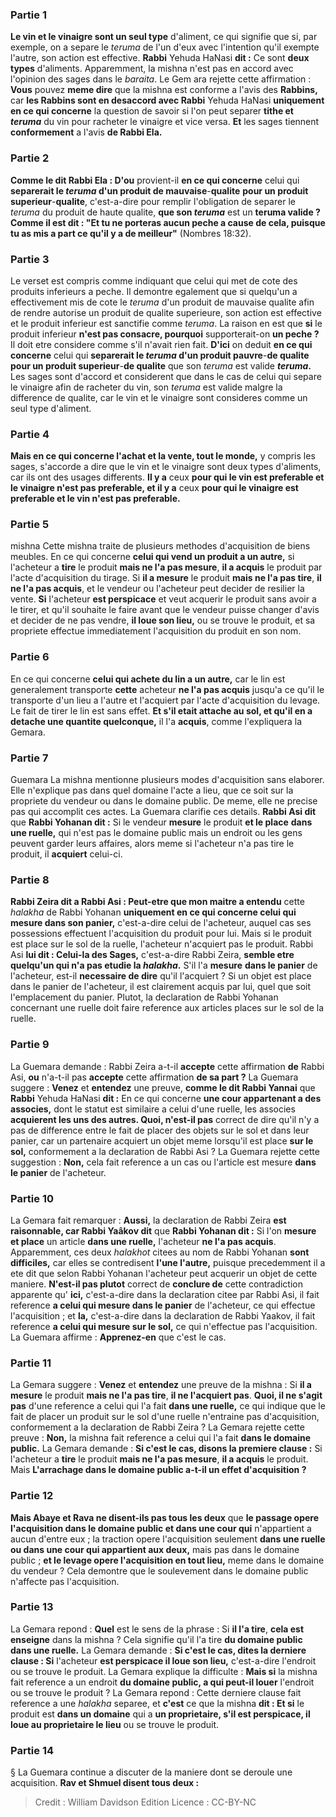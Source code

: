 
### Partie 1
<b>Le vin et le vinaigre sont un seul type</b> d'aliment, ce qui signifie que si, par exemple, on a separe le <i>teruma</i> de l'un d'eux avec l'intention qu'il exempte l'autre, son action est effective. <b>Rabbi</b> Yehuda HaNasi <b>dit :</b> Ce sont <b>deux types</b> d'aliments. Apparemment, la mishna n'est pas en accord avec l'opinion des sages dans le <i>baraita</i>. Le Gem ara rejette cette affirmation : <b>Vous</b> pouvez <b>meme dire</b> que la mishna est conforme a l'avis des <b>Rabbins,</b> car <b>les Rabbins sont en desaccord avec Rabbi</b> Yehuda HaNasi <b>uniquement en ce qui concerne</b> la question de savoir si l'on peut separer <b>tithe et <i>teruma</i></b> du vin pour racheter le vinaigre et vice versa. <b>Et</b> les sages tiennent <b>conformement</b> a l'avis <b>de Rabbi Ela.</b>

### Partie 2
<b>Comme le dit Rabbi Ela : D'ou</b> provient-il <b>en ce qui concerne</b> celui qui <b>separerait le <i>teruma</i> d'un produit de mauvaise</b>-<b>qualite</b> <b>pour un produit superieur</b>-<b>qualite</b>, c'est-a-dire pour remplir l'obligation de separer le <i>teruma</i> du produit de haute qualite, <b>que son <i>teruma</i></b> est un <b>teruma</i> valide ? Comme il est dit : "Et tu ne porteras aucun peche a cause de cela, puisque tu as mis a part ce qu'il y a de meilleur"</b> (Nombres 18:32).

### Partie 3
Le verset est compris comme indiquant que celui qui met de cote des produits inferieurs a peche. Il demontre egalement que si quelqu'un a effectivement mis de cote le <i>teruma</i> d'un produit de mauvaise qualite afin de rendre autorise un produit de qualite superieure, son action est effective et le produit inferieur est sanctifie comme <i>teruma</i>. La raison en est que <b>si</b> le produit inferieur <b>n'est pas consacre, pourquoi</b> supporterait-on <b>un peche ?</b> Il doit etre considere comme s'il n'avait rien fait. <b>D'ici</b> on deduit <b>en ce qui concerne</b> celui qui <b>separerait le <i>teruma</i> d'un produit pauvre</b>-<b>de qualite</b> <b>pour un produit superieur</b>-<b>de qualite</b> que son <i>teruma</i></b> est valide <b><i>teruma</i>. </b> Les sages sont d'accord et considerent que dans le cas de celui qui separe le vinaigre afin de racheter du vin, son <i>teruma</i> est valide malgre la difference de qualite, car le vin et le vinaigre sont consideres comme un seul type d'aliment.

### Partie 4
<b>Mais en ce qui concerne l'achat et la vente, tout le monde,</b> y compris les sages, s'accorde a dire que le vin et le vinaigre sont deux types d'aliments, car ils ont des usages differents. <b>Il y a</b> ceux <b>pour qui le vin est preferable et le vinaigre n'est pas preferable, et il y a</b> ceux <b>pour qui le vinaigre est preferable et le vin n'est pas preferable.</b>

### Partie 5
mishna Cette mishna traite de plusieurs methodes d'acquisition de biens meubles. En ce qui concerne <b>celui qui vend un produit a un autre,</b> si l'acheteur a <b>tire</b> le produit <b>mais ne l'a pas mesure</b>, <b>il a acquis</b> le produit par l'acte d'acquisition du tirage. Si <b>il a mesure</b> le produit <b>mais ne l'a pas tire</b>, <b>il ne l'a pas acquis</b>, et le vendeur ou l'acheteur peut decider de resilier la vente. <b>Si</b> l'acheteur <b>est perspicace</b> et veut acquerir le produit sans avoir a le tirer, et qu'il souhaite le faire avant que le vendeur puisse changer d'avis et decider de ne pas vendre, <b>il loue son lieu,</b> ou se trouve le produit, et sa propriete effectue immediatement l'acquisition du produit en son nom.

### Partie 6
En ce qui concerne <b>celui qui achete du lin a un autre,</b> car le lin est generalement transporte <b>cette</b> acheteur <b>ne l'a pas acquis</b> jusqu'a ce qu'il le transporte d'un lieu a l'autre</b> et l'acquiert par l'acte d'acquisition du levage. Le fait de tirer le lin est sans effet. <b>Et s'il etait attache au sol, et qu'il en a detache une quantite quelconque,</b> il l'a <b>acquis</b>, comme l'expliquera la Gemara.

### Partie 7
Guemara La mishna mentionne plusieurs modes d'acquisition sans elaborer. Elle n'explique pas dans quel domaine l'acte a lieu, que ce soit sur la propriete du vendeur ou dans le domaine public. De meme, elle ne precise pas qui accomplit ces actes. La Guemara clarifie ces details. <b>Rabbi Asi dit</b> que <b>Rabbi Yohanan dit :</b> Si le vendeur <b>mesure</b> le produit <b>et le place</b> <b>dans une ruelle,</b> qui n'est pas le domaine public mais un endroit ou les gens peuvent garder leurs affaires, alors meme si l'acheteur n'a pas tire le produit, il <b>acquiert</b> celui-ci.

### Partie 8
<b>Rabbi Zeira dit a Rabbi Asi : Peut-etre que mon maitre a entendu</b> cette <i>halakha</i> de Rabbi Yohanan <b>uniquement en ce qui concerne celui qui mesure dans son panier,</b> c'est-a-dire celui de l'acheteur, auquel cas ses possessions effectuent l'acquisition du produit pour lui. Mais si le produit est place sur le sol de la ruelle, l'acheteur n'acquiert pas le produit. Rabbi Asi <b>lui dit : Celui-la des Sages,</b> c'est-a-dire Rabbi Zeira, <b>semble etre quelqu'un qui n'a pas etudie la <i>halakha</i>.</b> S'il l'a <b>mesure</b> <b>dans le panier</b> de l'acheteur, est-il <b>necessaire de dire</b> qu'il l'acquiert ? Si un objet est place dans le panier de l'acheteur, il est clairement acquis par lui, quel que soit l'emplacement du panier. Plutot, la declaration de Rabbi Yohanan concernant une ruelle doit faire reference aux articles places sur le sol de la ruelle.

### Partie 9
La Guemara demande : Rabbi Zeira a-t-il <b>accepte</b> cette affirmation <b>de</b> Rabbi Asi, <b>ou</b> n'a-t-il pas <b>accepte</b> cette affirmation <b>de sa part ?</b> La Guemara suggere : <b>Venez</b> et <b>entendez</b> une preuve, <b>comme le dit Rabbi Yannai</b> que <b>Rabbi</b> Yehuda HaNasi <b>dit :</b> En ce qui concerne <b>une cour appartenant a des associes,</b> dont le statut est similaire a celui d'une ruelle, les associes <b>acquierent les uns des autres. Quoi, n'est-il pas</b> correct de dire qu'il n'y a pas de difference entre le fait de placer des objets sur le sol et dans leur panier, car un partenaire acquiert un objet meme lorsqu'il est place <b>sur le sol,</b> conformement a la declaration de Rabbi Asi ? La Guemara rejette cette suggestion : <b>Non,</b> cela fait reference a un cas ou l'article est mesure <b>dans le panier</b> de l'acheteur.

### Partie 10
La Gemara fait remarquer : <b>Aussi,</b> la declaration de Rabbi Zeira <b>est raisonnable, car Rabbi Yaâkov dit</b> que <b>Rabbi Yohanan dit :</b> Si l'on <b>mesure et place</b> un article <b>dans une ruelle,</b> l'acheteur <b>ne l'a pas acquis</b>. Apparemment, ces deux <i>halakhot</i> citees au nom de Rabbi Yohanan <b>sont difficiles,</b> car elles se contredisent <b>l'une l'autre,</b> puisque precedemment il a ete dit que selon Rabbi Yohanan l'acheteur peut acquerir un objet de cette maniere. <b>N'est-il pas plutot</b> correct de <b>conclure de</b> cette contradiction apparente qu' <b>ici,</b> c'est-a-dire dans la declaration citee par Rabbi Asi, il fait reference <b>a celui qui mesure dans le panier</b> de l'acheteur, ce qui effectue l'acquisition ; et <b>la,</b> c'est-a-dire dans la declaration de Rabbi Yaakov, il fait reference <b>a celui qui mesure sur le sol,</b> ce qui n'effectue pas l'acquisition. La Guemara affirme : <b>Apprenez-en</b> que c'est le cas.

### Partie 11
La Gemara suggere : <b>Venez</b> et <b>entendez</b> une preuve de la mishna : Si <b>il a mesure</b> le produit <b>mais ne l'a pas tire</b>, <b>il ne l'acquiert pas</b>. <b>Quoi, il ne s'agit pas</b> d'une reference a celui qui l'a fait <b>dans une ruelle,</b> ce qui indique que le fait de placer un produit sur le sol d'une ruelle n'entraine pas d'acquisition, conformement a la declaration de Rabbi Zeira ? La Gemara rejette cette preuve : <b>Non,</b> la mishna fait reference a celui qui l'a fait <b>dans le domaine public.</b> La Gemara demande : <b>Si c'est le cas, disons la premiere clause :</b> Si l'acheteur a <b>tire</b> le produit <b>mais ne l'a pas mesure</b>, <b>il a acquis</b> le produit. Mais <b>L'arrachage dans le domaine public a-t-il un effet d'acquisition ?</b>

### Partie 12
<b>Mais Abaye et Rava ne disent-ils pas tous les deux</b> que <b>le passage opere l'acquisition dans le domaine public et dans une cour qui</b> n'appartient a aucun d'entre eux ; la traction opere l'acquisition</b> seulement <b>dans une ruelle ou dans une cour qui appartient aux deux,</b> mais pas dans le domaine public ; <b>et le levage opere l'acquisition en tout lieu,</b> meme dans le domaine du vendeur ? Cela demontre que le soulevement dans le domaine public n'affecte pas l'acquisition.

### Partie 13
La Gemara repond : <b>Quel</b> est le sens de la phrase : Si <b>il l'a tire</b>, <b>cela est enseigne</b> dans la mishna ? Cela signifie qu'il l'a tire <b>du domaine public dans une ruelle.</b> La Gemara demande : <b>Si c'est le cas, dites la derniere clause : Si</b> l'acheteur <b>est perspicace il loue son lieu,</b> c'est-a-dire l'endroit ou se trouve le produit. La Gemara explique la difficulte : <b>Mais si</b> la mishna fait reference a un endroit <b>du domaine public, a qui peut-il louer</b> l'endroit ou se trouve le produit ? La Gemara repond : Cette derniere clause fait reference a une <i>halakha</i> separee, et <b>c'est</b> ce que la mishna <b>dit : Et si</b> le produit est <b>dans un domaine</b> qui a <b>un proprietaire, s'il est perspicace, il loue au proprietaire le lieu</b> ou se trouve le produit.

### Partie 14
§ La Guemara continue a discuter de la maniere dont se deroule une acquisition. <b>Rav et Shmuel disent tous deux :</b>

>Credit : William Davidson Edition
>Licence : CC-BY-NC